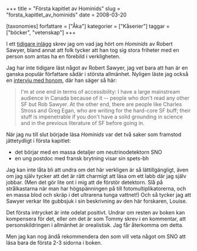 +++
title = "Första kapitlet av Hominids"
slug = "forsta_kapitlet_av_hominids"
date = 2008-03-20

[taxonomies]
forfattare = ["Åka"]
kategorier = ["Kåserier"]
taggar = ["böcker", "vetenskap"]
+++

I ett [tidigare inlägg](./blogg/vetenskap_och_sf.md) skrev jag om vad jag hört om
_Hominids_ av Robert Sawyer, bland annat att folk tycker att han tog sig
stora friheter med en person som antas ha en förebild i verkligheten.

Jag har inte tidigare läst något av Robert Sawyer, jag vet bara att han är en ganska populär författare sådär i största allmänhet. Nyligen läste jag också en [intervju med honom](http://www.sfquarterly.net/index.php/interviews/46-interviews/82-sfqs-interview-with-robert-j-sawyer), där han säger så här:

> I'm at one end in terms of accessibility: I have a large mainstream audience
> in Canada because of it -- people who don't read any other SF but Rob Sawyer.
> At the other end, there are people like Charles Stross and Greg Egan, who are
> writing for the hard-core SF buff; their stuff is impenetrable if you don't
> have a solid grounding in science and in the previous literature of SF before
> going in.

När jag nu till slut började läsa _Hominids_ var det två saker som framstod jättetydligt i första kapitlet:

* det börjar med en massa detaljer om neutrinodetektorn SNO
* en ung postdoc med fransk brytning visar sin spets-bh

Jag kan inte låta bli att undra om det här verkligen är så lättillgängligt,
även om jag själv tycker att det är rätt charmigt att läsa om ett labb där
jag själv jobbar. (Men det gör lite ont i mig att de förstör detektorn. Slå
på strålkastarna när man har högspänningen på till fotomultiplikatorerna, och
en massa blod och skräp i det ultrarena tunga vattnet!) Och så tycker jag att
Sawyer verkar lite gubbsjuk i sin beskrivning av den här forskaren, Louise.

Det första intrycket är inte odelat positivt. Undrar om resten av boken kan
kompensera för det, eller om det är som Tommy skrev i en kommentar, att
personskildringen i allmänhet är orealistisk. Jag får återkomma om detta.

Men jag kan nog ändå rekommendera den som vill veta något om SNO att läsa
bara de första 2-3 sidorna i boken.
